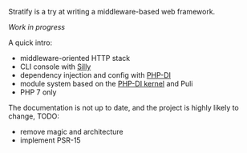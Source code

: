 Stratify is a try at writing a middleware-based web framework.

*Work in progress*

A quick intro:

- middleware-oriented HTTP stack
- CLI console with [Silly](https://github.com/mnapoli/silly)
- dependency injection and config with [PHP-DI](http://php-di.org/)
- module system based on the [PHP-DI kernel](https://github.com/PHP-DI/Kernel) and Puli
- PHP 7 only

The documentation is not up to date, and the project is highly likely to change, TODO:

- remove magic and architecture
- implement PSR-15

